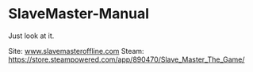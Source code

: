 # SlaveMaster-Manual
Just look at it.

Site: www.slavemasteroffline.com
Steam: https://store.steampowered.com/app/890470/Slave_Master_The_Game/
